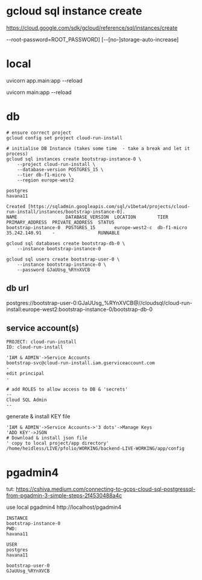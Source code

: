 # gcloud sql instance create
https://cloud.google.com/sdk/gcloud/reference/sql/instances/create

--root-password=ROOT_PASSWORD] [--[no-]storage-auto-increase]

# local
uvicorn app.main:app --reload

uvicorn main:app --reload

# db
```
# ensure correct project
gcloud config set project cloud-run-install
```

```
# initialise DB Instance (takes some time  - take a break and let it process)
gcloud sql instances create bootstrap-instance-0 \
    --project cloud-run-install \
    --database-version POSTGRES_15 \
    --tier db-f1-micro \
    --region europe-west2

postgres
havana11

Created [https://sqladmin.googleapis.com/sql/v1beta4/projects/cloud-run-install/instances/bootstrap-instance-0].
NAME                  DATABASE_VERSION  LOCATION        TIER         PRIMARY_ADDRESS  PRIVATE_ADDRESS  STATUS
bootstrap-instance-0  POSTGRES_15       europe-west2-c  db-f1-micro  35.242.140.91    -                RUNNABLE

gcloud sql databases create bootstrap-db-0 \
    --instance bootstrap-instance-0

gcloud sql users create bootstrap-user-0 \
    --instance bootstrap-instance-0 \
    --password GJaUUsg_%RYnXVCB
```

## db url
postgres://bootstrap-user-0:GJaUUsg_%RYnXVCB@//cloudsql/cloud-run-install:europe-west2:bootstrap-instance-0/bootstrap-db-0

## service account(s)
```
PROJECT: cloud-run-install
ID: cloud-run-install

'IAM & ADMIN'->Service Accounts
bootstrap-svc@cloud-run-install.iam.gserviceaccount.com
-
edit principal
-

# add ROLES to allow access to DB & 'secrets'
--
Cloud SQL Admin
--
```

generate & install KEY file
```
'IAM & ADMIN'->Service Accounts->'3 dots'->Manage Keys
'ADD KEY'->JSON
# Download & install json file
' copy to local project/app directory'
/home/heidless/LIVE/pfolio/WORKING/backend-LIVE-WORKING/app/config
```
# pgadmin4
tut:
https://cshiva.medium.com/connecting-to-gcps-cloud-sql-postgressql-from-pgadmin-3-simple-steps-2f4530488a4c

use local pgadmin4
http://localhost/pgadmin4

```
INSTANCE
bootstrap-instance-0
PWD:
havana11

USER
postgres
havana11

bootstrap-user-0
GJaUUsg_%RYnXVCB
```